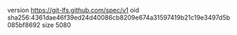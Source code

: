 version https://git-lfs.github.com/spec/v1
oid sha256:4361dae46f39ed24d40086cb8209e674a31597419b21c19e3497d5b085bf8692
size 5080
